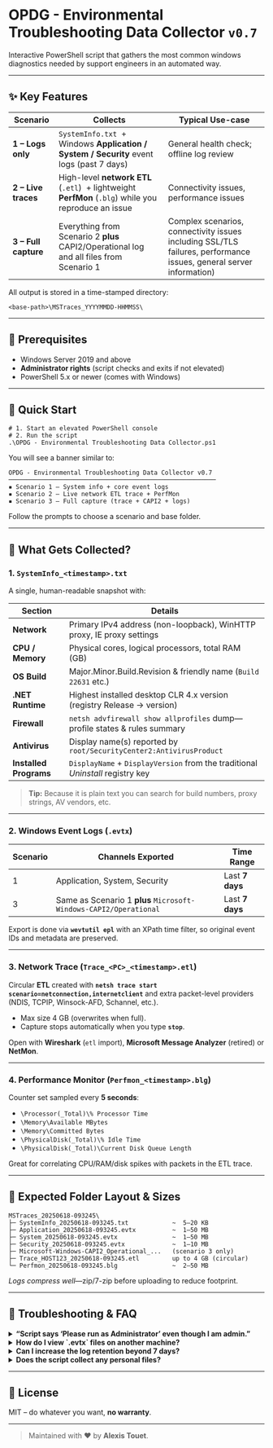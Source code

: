 # OPDG - Environmental Troubleshooting Data Collector `v0.7`
Interactive PowerShell script that gathers the most common windows diagnostics needed by support engineers in an automated way. 

---

## ✨ Key Features
| Scenario | Collects | Typical Use-case |
|----------|----------|------------------|
| **1 – Logs only** | `SystemInfo.txt` &nbsp;+ Windows **Application / System / Security** event logs (past 7 days) | General health check; offline log review |
| **2 – Live traces** | High-level **network ETL** (`.etl`) &nbsp;+ lightweight **PerfMon** (`.blg`) while you reproduce an issue | Connectivity issues, performance issues |
| **3 – Full capture** | Everything from Scenario&nbsp;2 **plus** CAPI2/Operational log and all files from Scenario&nbsp;1 | Complex scenarios, connectivity issues including SSL/TLS failures, performance issues, general server information) |

All output is stored in a time-stamped directory:

    <base-path>\MSTraces_YYYYMMDD-HHMMSS\

---

## 🔧 Prerequisites
* Windows Server 2019 and above
* **Administrator rights** (script checks and exits if not elevated)  
* PowerShell 5.x or newer (comes with Windows)  

---

## 🚀 Quick Start


    # 1. Start an elevated PowerShell console
    # 2. Run the script
    .\OPDG - Environmental Troubleshooting Data Collector.ps1

You will see a banner similar to:

    OPDG - Environmental Troubleshooting Data Collector v0.7
    ─────────────────────────────────────────────────────────
    ▪ Scenario 1 – System info + core event logs
    ▪ Scenario 2 – Live network ETL trace + PerfMon
    ▪ Scenario 3 – Full capture (trace + CAPI2 + logs)

Follow the prompts to choose a scenario and base folder.

---

## 📂 What Gets Collected?

### 1. `SystemInfo_<timestamp>.txt`
A single, human-readable snapshot with:

| Section | Details |
|---------|---------|
| **Network** | Primary IPv4 address (non-loopback), WinHTTP proxy, IE proxy settings |
| **CPU / Memory** | Physical cores, logical processors, total RAM (GB) |
| **OS Build** | Major.Minor.Build.Revision & friendly name (`Build 22631` etc.) |
| **.NET Runtime** | Highest installed desktop CLR 4.x version (registry Release → version) |
| **Firewall** | `netsh advfirewall show allprofiles` dump—profile states & rules summary |
| **Antivirus** | Display name(s) reported by `root/SecurityCenter2:AntivirusProduct` |
| **Installed Programs** | `DisplayName` + `DisplayVersion` from the traditional *Uninstall* registry key |

> **Tip:** Because it is plain text you can search for build numbers, proxy strings, AV vendors, etc.

---

### 2. Windows Event Logs (`.evtx`)
| Scenario | Channels Exported | Time Range |
|----------|------------------|------------|
| 1 | Application, System, Security | Last **7 days** |
| 3 | Same as Scenario 1 **plus** `Microsoft-Windows-CAPI2/Operational` | Last **7 days** |

Export is done via **`wevtutil epl`** with an XPath time filter, so original event IDs and metadata are preserved.

---

### 3. Network Trace (`Trace_<PC>_<timestamp>.etl`)
Circular **ETL** created with **`netsh trace start scenario=netconnection,internetclient`** and extra packet-level providers (NDIS, TCPIP, Winsock-AFD, Schannel, etc.).

* Max size 4 GB (overwrites when full).  
* Capture stops automatically when you type **`stop`**.

Open with **Wireshark** (`etl` import), **Microsoft Message Analyzer** (retired) or **NetMon**.

---

### 4. Performance Monitor (`Perfmon_<timestamp>.blg`)
Counter set sampled every **5 seconds**:

* `\Processor(_Total)\% Processor Time`  
* `\Memory\Available MBytes`  
* `\Memory\Committed Bytes`  
* `\PhysicalDisk(_Total)\% Idle Time`  
* `\PhysicalDisk(_Total)\Current Disk Queue Length`  

Great for correlating CPU/RAM/disk spikes with packets in the ETL trace.

---

## 📏 Expected Folder Layout & Sizes

```
MSTraces_20250618-093245\
├─ SystemInfo_20250618-093245.txt            ~  5–20 KB
├─ Application_20250618-093245.evtx          ~  1–50 MB
├─ System_20250618-093245.evtx               ~  1–50 MB
├─ Security_20250618-093245.evtx             ~  1–10 MB
├─ Microsoft-Windows-CAPI2_Operational_...   (scenario 3 only)
├─ Trace_HOST123_20250618-093245.etl         up to 4 GB (circular)
└─ Perfmon_20250618-093245.blg               ~  2–50 MB
```

*Logs compress well*—zip/7-zip before uploading to reduce footprint.

---

## 🐛 Troubleshooting & FAQ

<details>
<summary><strong>“Script says ‘Please run as Administrator’ even though I am admin.”</strong></summary>

Launch PowerShell with **Run as administrator** (title bar shows *Administrator:*).  
Having admin rights in AD does not automatically elevate your shell.
</details>

<details>
<summary><strong>How do I view `.evtx` files on another machine?</strong></summary>

Copy the file and open with **Event Viewer → Action → Open Saved Log…**.  
No need to rename or import.
</details>

<details>
<summary><strong>Can I increase the log retention beyond 7 days?</strong></summary>

Yes—search for the variable **`$logDays`** in the script and adjust it.
</details>

<details>
<summary><strong>Does the script collect any personal files?</strong></summary>

No. It only queries system metadata, registry keys, and Windows logging APIs.  
Nothing from user documents, browser history, etc. is touched.
</details>

---

## 📜 License
MIT – do whatever you want, **no warranty**.

---

> Maintained with ❤️ by **Alexis Touet**. 
